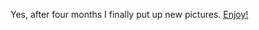 <!--
.. title: New Pictures
.. date: 2008-11-15 20:49:19
.. author: Amy Brown
-->

Yes, after four months I finally put up new pictures.  [Enjoy!](http://www.latte.ca/pics/)

